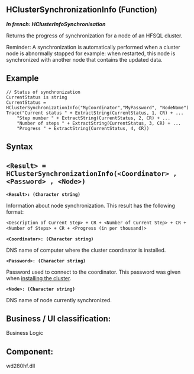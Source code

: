 
## HClusterSynchronizationInfo (Function)

***In french: HClusterInfoSynchronisation***



<a name="XUse"></a>
<a name="Use"></a>
<a name="description"></a>
Returns the progress of synchronization for a node of an HFSQL cluster. 

Reminder: A synchronization is automatically performed when a cluster node is abnormally stopped for example: when restarted, this node is synchronized with another node that contains the updated data.
<a name="Example1"></a>
<a name="sample_code"></a>

## Example


```wl
// Status of synchronization
CurrentStatus is string
CurrentStatus = HClusterSynchronizationInfo("MyCoordinator","MyPassword", "NodeName")
Trace("Current status " + ExtractString(CurrentStatus, 1, CR) + ...
	"Step number " + ExtractString(CurrentStatus, 2, CR) + ...
	"Number of steps " + ExtractString(CurrentStatus, 3, CR) + ...
	"Progress " + ExtractString(CurrentStatus, 4, CR))
```

<a name="XSYNTAX"></a>

## Syntax
<a name="SYNTAX1"></a>

`<Result> = HClusterSynchronizationInfo(<Coordinator> , <Password> , <Node>)`
---

**`<Result>: (Character string)`**

Information about node synchronization. This result has the following format: 

```txt
<Description of Current Step> + CR + <Number of Current Step> + CR + 
<Number of Steps> + CR + <Progress (in per thousand)>
```


**`<Coordinator>: (Character string)`**

DNS name of computer where the cluster coordinator is installed.

**`<Password>: (Character string)`**

Password used to connect to the coordinator. This password was given when [installing the cluster](../WDLang4/1000019031.md).

**`<Node>: (Character string)`**

DNS name of node currently synchronized. 







<a name="XComponent"></a>

## Business / UI classification:
Business Logic
## Component:
wd280hf.dll
